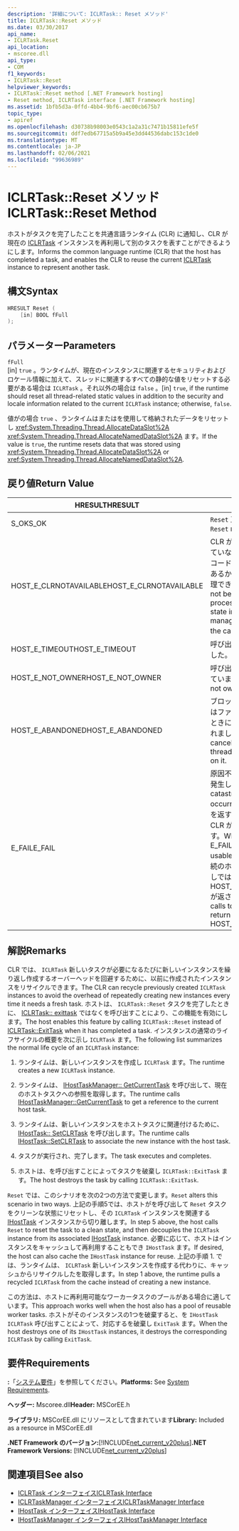 ```yaml
---
description: '詳細について: ICLRTask:: Reset メソッド'
title: ICLRTask::Reset メソッド
ms.date: 03/30/2017
api_name:
- ICLRTask.Reset
api_location:
- mscoree.dll
api_type:
- COM
f1_keywords:
- ICLRTask::Reset
helpviewer_keywords:
- ICLRTask::Reset method [.NET Framework hosting]
- Reset method, ICLRTask interface [.NET Framework hosting]
ms.assetid: 1bfb5d3a-0ffd-4bb4-9bf6-aec00cb675b7
topic_type:
- apiref
ms.openlocfilehash: d30738b98003e0543c1a2a31c7471b15811efe5f
ms.sourcegitcommit: ddf7edb67715a5b9a45e3dd44536dabc153c1de0
ms.translationtype: MT
ms.contentlocale: ja-JP
ms.lasthandoff: 02/06/2021
ms.locfileid: "99636989"
---
```

# <a name="iclrtaskreset-method"></a><span data-ttu-id="48a36-103">ICLRTask::Reset メソッド</span><span class="sxs-lookup"><span data-stu-id="48a36-103">ICLRTask::Reset Method</span></span>

<span data-ttu-id="48a36-104">ホストがタスクを完了したことを共通言語ランタイム (CLR) に通知し、CLR が現在の [ICLRTask](iclrtask-interface.md) インスタンスを再利用して別のタスクを表すことができるようにします。</span><span class="sxs-lookup"><span data-stu-id="48a36-104">Informs the common language runtime (CLR) that the host has completed a task, and enables the CLR to reuse the current [ICLRTask](iclrtask-interface.md) instance to represent another task.</span></span>  
  
## <a name="syntax"></a><span data-ttu-id="48a36-105">構文</span><span class="sxs-lookup"><span data-stu-id="48a36-105">Syntax</span></span>  
  
```cpp  
HRESULT Reset (  
    [in] BOOL fFull  
);  
```  
  
## <a name="parameters"></a><span data-ttu-id="48a36-106">パラメーター</span><span class="sxs-lookup"><span data-stu-id="48a36-106">Parameters</span></span>  

 `fFull`  
 <span data-ttu-id="48a36-107">[in] `true` 。ランタイムが、現在のインスタンスに関連するセキュリティおよびロケール情報に加えて、スレッドに関連するすべての静的な値をリセットする必要がある場合は `ICLRTask` 。それ以外の場合は `false` 。</span><span class="sxs-lookup"><span data-stu-id="48a36-107">[in] `true`, if the runtime should reset all thread-related static values in addition to the security and locale information related to the current `ICLRTask` instance; otherwise, `false`.</span></span>  
  
 <span data-ttu-id="48a36-108">値がの場合 `true` 、ランタイムはまたはを使用して格納されたデータをリセットし <xref:System.Threading.Thread.AllocateDataSlot%2A> <xref:System.Threading.Thread.AllocateNamedDataSlot%2A> ます。</span><span class="sxs-lookup"><span data-stu-id="48a36-108">If the value is `true`, the runtime resets data that was stored using <xref:System.Threading.Thread.AllocateDataSlot%2A> or <xref:System.Threading.Thread.AllocateNamedDataSlot%2A>.</span></span>  
  
## <a name="return-value"></a><span data-ttu-id="48a36-109">戻り値</span><span class="sxs-lookup"><span data-stu-id="48a36-109">Return Value</span></span>  
  
|<span data-ttu-id="48a36-110">HRESULT</span><span class="sxs-lookup"><span data-stu-id="48a36-110">HRESULT</span></span>|<span data-ttu-id="48a36-111">説明</span><span class="sxs-lookup"><span data-stu-id="48a36-111">Description</span></span>|  
|-------------|-----------------|  
|<span data-ttu-id="48a36-112">S_OK</span><span class="sxs-lookup"><span data-stu-id="48a36-112">S_OK</span></span>|<span data-ttu-id="48a36-113">`Reset` 正常に返されました。</span><span class="sxs-lookup"><span data-stu-id="48a36-113">`Reset` returned successfully.</span></span>|  
|<span data-ttu-id="48a36-114">HOST_E_CLRNOTAVAILABLE</span><span class="sxs-lookup"><span data-stu-id="48a36-114">HOST_E_CLRNOTAVAILABLE</span></span>|<span data-ttu-id="48a36-115">CLR がプロセスに読み込まれていないか、CLR がマネージコードを実行できない状態であるか、または呼び出しを処理できません。</span><span class="sxs-lookup"><span data-stu-id="48a36-115">The CLR has not been loaded into a process, or the CLR is in a state in which it cannot run managed code or process the call.</span></span> <span data-ttu-id="48a36-116">なく</span><span class="sxs-lookup"><span data-stu-id="48a36-116">successfully</span></span>|  
|<span data-ttu-id="48a36-117">HOST_E_TIMEOUT</span><span class="sxs-lookup"><span data-stu-id="48a36-117">HOST_E_TIMEOUT</span></span>|<span data-ttu-id="48a36-118">呼び出しがタイムアウトしました。</span><span class="sxs-lookup"><span data-stu-id="48a36-118">The call timed out.</span></span>|  
|<span data-ttu-id="48a36-119">HOST_E_NOT_OWNER</span><span class="sxs-lookup"><span data-stu-id="48a36-119">HOST_E_NOT_OWNER</span></span>|<span data-ttu-id="48a36-120">呼び出し元がロックを所有していません。</span><span class="sxs-lookup"><span data-stu-id="48a36-120">The caller does not own the lock.</span></span>|  
|<span data-ttu-id="48a36-121">HOST_E_ABANDONED</span><span class="sxs-lookup"><span data-stu-id="48a36-121">HOST_E_ABANDONED</span></span>|<span data-ttu-id="48a36-122">ブロックされたスレッドまたはファイバーが待機しているときに、イベントが取り消されました。</span><span class="sxs-lookup"><span data-stu-id="48a36-122">An event was canceled while a blocked thread or fiber was waiting on it.</span></span>|  
|<span data-ttu-id="48a36-123">E_FAIL</span><span class="sxs-lookup"><span data-stu-id="48a36-123">E_FAIL</span></span>|<span data-ttu-id="48a36-124">原因不明の致命的なエラーが発生しました。</span><span class="sxs-lookup"><span data-stu-id="48a36-124">An unknown catastrophic failure occurred.</span></span> <span data-ttu-id="48a36-125">メソッドが E_FAIL を返すと、そのプロセス内で CLR が使用できなくなります。</span><span class="sxs-lookup"><span data-stu-id="48a36-125">When a method returns E_FAIL, the CLR is no longer usable within the process.</span></span> <span data-ttu-id="48a36-126">後続のホストメソッドの呼び出しでは HOST_E_CLRNOTAVAILABLE が返されます。</span><span class="sxs-lookup"><span data-stu-id="48a36-126">Subsequent calls to hosting methods return HOST_E_CLRNOTAVAILABLE.</span></span>|  
  
## <a name="remarks"></a><span data-ttu-id="48a36-127">解説</span><span class="sxs-lookup"><span data-stu-id="48a36-127">Remarks</span></span>  

 <span data-ttu-id="48a36-128">CLR では、 `ICLRTask` 新しいタスクが必要になるたびに新しいインスタンスを繰り返し作成するオーバーヘッドを回避するために、以前に作成されたインスタンスをリサイクルできます。</span><span class="sxs-lookup"><span data-stu-id="48a36-128">The CLR can recycle previously created `ICLRTask` instances to avoid the overhead of repeatedly creating new instances every time it needs a fresh task.</span></span> <span data-ttu-id="48a36-129">ホストは、 `ICLRTask::Reset` タスクを完了したときに、 [ICLRTask:: exittask](iclrtask-exittask-method.md) ではなくを呼び出すことにより、この機能を有効にします。</span><span class="sxs-lookup"><span data-stu-id="48a36-129">The host enables this feature by calling `ICLRTask::Reset` instead of [ICLRTask::ExitTask](iclrtask-exittask-method.md) when it has completed a task.</span></span> <span data-ttu-id="48a36-130">インスタンスの通常のライフサイクルの概要を次に示し `ICLRTask` ます。</span><span class="sxs-lookup"><span data-stu-id="48a36-130">The following list summarizes the normal life cycle of an `ICLRTask` instance:</span></span>  
  
1. <span data-ttu-id="48a36-131">ランタイムは、新しいインスタンスを作成し `ICLRTask` ます。</span><span class="sxs-lookup"><span data-stu-id="48a36-131">The runtime creates a new `ICLRTask` instance.</span></span>  
  
2. <span data-ttu-id="48a36-132">ランタイムは、 [IHostTaskManager:: GetCurrentTask](ihosttaskmanager-getcurrenttask-method.md) を呼び出して、現在のホストタスクへの参照を取得します。</span><span class="sxs-lookup"><span data-stu-id="48a36-132">The runtime calls [IHostTaskManager::GetCurrentTask](ihosttaskmanager-getcurrenttask-method.md) to get a reference to the current host task.</span></span>  
  
3. <span data-ttu-id="48a36-133">ランタイムは、新しいインスタンスをホストタスクに関連付けるために、 [IHostTask:: SetCLRTask](ihosttask-setclrtask-method.md) を呼び出します。</span><span class="sxs-lookup"><span data-stu-id="48a36-133">The runtime calls [IHostTask::SetCLRTask](ihosttask-setclrtask-method.md) to associate the new instance with the host task.</span></span>  
  
4. <span data-ttu-id="48a36-134">タスクが実行され、完了します。</span><span class="sxs-lookup"><span data-stu-id="48a36-134">The task executes and completes.</span></span>  
  
5. <span data-ttu-id="48a36-135">ホストは、を呼び出すことによってタスクを破棄し `ICLRTask::ExitTask` ます。</span><span class="sxs-lookup"><span data-stu-id="48a36-135">The host destroys the task by calling `ICLRTask::ExitTask`.</span></span>  
  
 <span data-ttu-id="48a36-136">`Reset` では、このシナリオを次の2つの方法で変更します。</span><span class="sxs-lookup"><span data-stu-id="48a36-136">`Reset` alters this scenario in two ways.</span></span> <span data-ttu-id="48a36-137">上記の手順5では、ホストがを呼び出して `Reset` タスクをクリーンな状態にリセットし、その `ICLRTask` インスタンスを関連する [IHostTask](ihosttask-interface.md) インスタンスから切り離します。</span><span class="sxs-lookup"><span data-stu-id="48a36-137">In step 5 above, the host calls `Reset` to reset the task to a clean state, and then decouples the `ICLRTask` instance from its associated [IHostTask](ihosttask-interface.md) instance.</span></span> <span data-ttu-id="48a36-138">必要に応じて、ホストはインスタンスをキャッシュして再利用することもでき `IHostTask` ます。</span><span class="sxs-lookup"><span data-stu-id="48a36-138">If desired, the host can also cache the `IHostTask` instance for reuse.</span></span> <span data-ttu-id="48a36-139">上記の手順 1. では、ランタイムは、 `ICLRTask` 新しいインスタンスを作成する代わりに、キャッシュからリサイクルしたを取得します。</span><span class="sxs-lookup"><span data-stu-id="48a36-139">In step 1 above, the runtime pulls a recycled `ICLRTask` from the cache instead of creating a new instance.</span></span>  
  
 <span data-ttu-id="48a36-140">この方法は、ホストに再利用可能なワーカータスクのプールがある場合に適しています。</span><span class="sxs-lookup"><span data-stu-id="48a36-140">This approach works well when the host also has a pool of reusable worker tasks.</span></span> <span data-ttu-id="48a36-141">ホストがそのインスタンスの1つを破棄すると、を `IHostTask` `ICLRTask` 呼び出すことによって、対応するを破棄し `ExitTask` ます。</span><span class="sxs-lookup"><span data-stu-id="48a36-141">When the host destroys one of its `IHostTask` instances, it destroys the corresponding `ICLRTask` by calling `ExitTask`.</span></span>  
  
## <a name="requirements"></a><span data-ttu-id="48a36-142">要件</span><span class="sxs-lookup"><span data-stu-id="48a36-142">Requirements</span></span>  

 <span data-ttu-id="48a36-143">**:**「[システム要件](../../get-started/system-requirements.md)」を参照してください。</span><span class="sxs-lookup"><span data-stu-id="48a36-143">**Platforms:** See [System Requirements](../../get-started/system-requirements.md).</span></span>  
  
 <span data-ttu-id="48a36-144">**ヘッダー:** Mscoree.dll</span><span class="sxs-lookup"><span data-stu-id="48a36-144">**Header:** MSCorEE.h</span></span>  
  
 <span data-ttu-id="48a36-145">**ライブラリ:** MSCorEE.dll にリソースとして含まれています</span><span class="sxs-lookup"><span data-stu-id="48a36-145">**Library:** Included as a resource in MSCorEE.dll</span></span>  
  
 <span data-ttu-id="48a36-146">**.NET Framework のバージョン:**[!INCLUDE[net_current_v20plus](../../../../includes/net-current-v20plus-md.md)]</span><span class="sxs-lookup"><span data-stu-id="48a36-146">**.NET Framework Versions:** [!INCLUDE[net_current_v20plus](../../../../includes/net-current-v20plus-md.md)]</span></span>  
  
## <a name="see-also"></a><span data-ttu-id="48a36-147">関連項目</span><span class="sxs-lookup"><span data-stu-id="48a36-147">See also</span></span>

- [<span data-ttu-id="48a36-148">ICLRTask インターフェイス</span><span class="sxs-lookup"><span data-stu-id="48a36-148">ICLRTask Interface</span></span>](iclrtask-interface.md)
- [<span data-ttu-id="48a36-149">ICLRTaskManager インターフェイス</span><span class="sxs-lookup"><span data-stu-id="48a36-149">ICLRTaskManager Interface</span></span>](iclrtaskmanager-interface.md)
- [<span data-ttu-id="48a36-150">IHostTask インターフェイス</span><span class="sxs-lookup"><span data-stu-id="48a36-150">IHostTask Interface</span></span>](ihosttask-interface.md)
- [<span data-ttu-id="48a36-151">IHostTaskManager インターフェイス</span><span class="sxs-lookup"><span data-stu-id="48a36-151">IHostTaskManager Interface</span></span>](ihosttaskmanager-interface.md)
